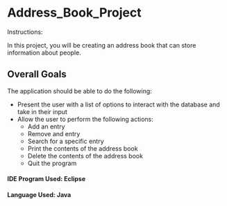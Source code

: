 # Address_Book_Project

Instructions:

In this project, you will be creating an address book that can store information about people.

## Overall Goals
The application should be able to do the following:

 - Present the user with a list of options to interact with the database and take in their input
 - Allow the user to perform the following actions:
	 - Add an entry
	 - Remove and entry
	 - Search for a specific entry
	 - Print the contents of the address book
	 - Delete the contents of the address book
	 - Quit the program

#### IDE Program Used: Eclipse

#### Language Used: Java
